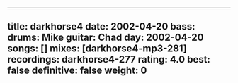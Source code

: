 
---
title: darkhorse4
date: 2002-04-20
bass:	
drums:	Mike
guitar:	Chad
day: 2002-04-20
songs: []
mixes: [darkhorse4-mp3-281]
recordings: darkhorse4-277
rating: 4.0
best: false
definitive: false
weight: 0
---

